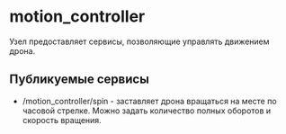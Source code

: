 # motion_controller

Узел предоставляет сервисы, позволяющие управлять движением дрона.

## Публикуемые сервисы

- /motion_controller/spin - заставляет дрона вращаться на месте по часовой стрелке. Можно задать количество полных оборотов и скорость вращения.
